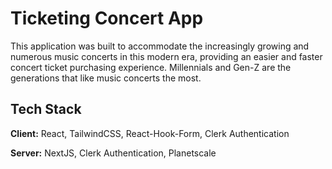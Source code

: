 # Ticketing Concert App

This application was built to accommodate the increasingly growing and numerous music concerts in this modern era, providing an easier and faster concert ticket purchasing experience. Millennials and Gen-Z are the generations that like music concerts the most.

## Tech Stack

**Client:** React, TailwindCSS, React-Hook-Form, Clerk Authentication

**Server:** NextJS, Clerk Authentication, Planetscale
